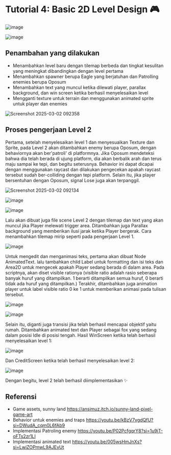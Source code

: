 # Tutorial 4: Basic 2D Level Design 🎮

![image](https://github.com/user-attachments/assets/e3972c7c-0504-463e-a046-96adf90e0c65)

![image](https://github.com/user-attachments/assets/40338aad-a1a7-47e0-b404-bd2d3d9b567c)

## Penambahan yang dilakukan

- Menambahkan level baru dengan tilemap berbeda dan tingkat kesulitan yang meningkat dibandingkan dengan level pertama
- Menambahkan spawner berupa Eagle yang berjatuhan dan Patrolling enemies berupa Oposum
- Menambahkan text yang muncul ketika dilewati player, parallax background, dan win screen ketika berhasil menyelesaikan level
- Mengganti texture untuk terrain dan menggunakan animated sprite untuk player dan enemies

![Screenshot 2025-03-02 092358](https://github.com/user-attachments/assets/49647da9-ddd6-4baf-a6c6-18d9f68124d5)

## Proses pengerjaan Level 2

Pertama, setelah menyelesaikan level 1 dan menyesuaikan Texture dan Sprite, pada Level 2 akan ditambahkan enemy berupa Oposum, dengan behaviornya akan ber'patroli' di platformnya. Jika Oposum mendeteksi bahwa dia telah berada di ujung platform, dia akan berbalik arah dan terus maju sampai ke tepi, dan begitu seterusnya. Behavior ini dapat dicapai dengan menggunakan raycast dan dilakukan pengecekan apakah raycast tersebut sudah ber-colliding dengan tepi platform. Selain itu, jika player bersentuhan dengan Oposum, signal Lose juga akan terpanggil.

![Screenshot 2025-03-02 092134](https://github.com/user-attachments/assets/0867e9f4-4453-4f4f-a332-37ac3c71ad24)

![image](https://github.com/user-attachments/assets/c9acde9d-757c-46b0-a265-27e7e62b8128)

![image](https://github.com/user-attachments/assets/1abdd929-b229-4a10-a9d4-290cd35c1fe9)

Lalu akan dibuat juga file scene Level 2 dengan tilemap dan text yang akan muncul jika Player melewati trigger area. Ditambahkan juga Parallax background yang memberikan ilusi jarak ketika Player bergerak. Cara menambahkan tilemap mirip seperti pada pengerjaan Level 1.

![image](https://github.com/user-attachments/assets/8d39254c-7d89-48bb-935b-d529e4293534)

Untuk mengedit dan menganimasi teks, pertama akan dibuat Node AnimatedText. lalu tambahkan child Label untuk formatting dan isi teks dan Area2D untuk mengecek apakah Player sedang berada di dalam area. Pada scriptnya, akan diset visible rationya (visible ratio adalah rasio seberapa banyak huruf yang ditampilkan. 1 berarti ditampilkan semua huruf, 0 berarti tidak ada huruf yang ditampilkan.) Terakhir, ditambahkan juga animation player untuk label visible ratio 0 ke 1 untuk memberikan animasi pada tulisan tersebut.

![image](https://github.com/user-attachments/assets/720d68f5-90dd-433b-8149-121afdad014b)

![image](https://github.com/user-attachments/assets/ab3dc51e-3540-4d17-8150-5a746ebdb95c)

Selain itu, diganti juga transisi jika telah berhasil mencapai objektif yaitu rumah. Ditambahkan animated text dan Player sebagai fox yang sedang dalam posisi Idle di posisi tengah. Hasil WinScreen ketika telah berhasil menyelesaikan level 1:

![image](https://github.com/user-attachments/assets/0a371fe1-0955-43f2-8ac4-e640e9fd7c50)

Dan CreditScreen ketika telah berhasil menyelesaikan level 2:

![image](https://github.com/user-attachments/assets/267b7ade-9711-4be4-a84d-3c72aa47e3b3)

Dengan begitu, level 2 telah berhasil diimplementasikan ✨

## Referensi

- Game assets, sunny land https://ansimuz.itch.io/sunny-land-pixel-game-art
- Behavior untuk enemies and traps https://youtu.be/kBzV7vgdQfU?si=DWudA_cqm0L6fAb9
- Implementasi Patroling enemy https://youtu.be/P02PcfgqrY8?si=1u9iT-oFTs2zr1LI
- Implementasi animated text https://youtu.be/005wsHmJnXs?si=LwiZOPmwL9AJEvUt

